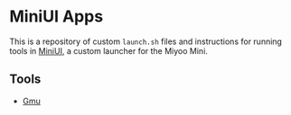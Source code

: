 # MiniUI Apps

This is a repository of custom `launch.sh` files and instructions for running
tools in [MiniUI](https://github.com/shauninman/MiniUI), a custom launcher
for the Miyoo Mini.

## Tools

- [Gmu](Gmu)
